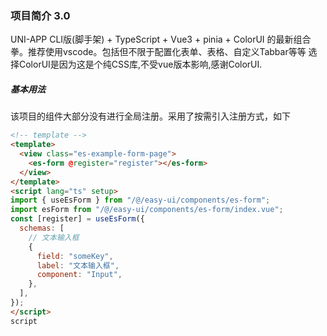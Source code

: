 <!--
 * @Date: 2022-06-08 16:03:12
 * @LastEditors: YuanBo
 * @Author: YuanBo
 * @LastEditTime: 2022-06-12 16:20:54
 * @FilePath: /easy-app/README.md
-->
### 项目简介 3.0
UNI-APP CLI版(脚手架) + TypeScript + Vue3 + pinia + ColorUI 的最新组合拳。推荐使用vscode。包括但不限于配置化表单、表格、自定义Tabbar等等
选择ColorUI是因为这是个纯CSS库,不受vue版本影响,感谢ColorUI.

##### 基本用法
该项目的组件大部分没有进行全局注册。采用了按需引入注册方式，如下
```html
<!-- template -->
<template>
  <view class="es-example-form-page">
    <es-form @register="register"></es-form>
  </view>
</template>
<script lang="ts" setup>
import { useEsForm } from "/@/easy-ui/components/es-form";
import esForm from "/@/easy-ui/components/es-form/index.vue";
const [register] = useEsForm({
  schemas: [
    // 文本输入框
    {
      field: "someKey",
      label: "文本输入框",
      component: "Input",
    },
  ],
});
</script>
script
```
 
